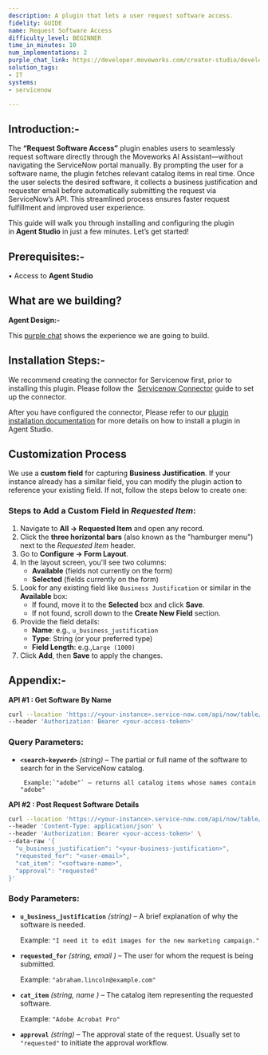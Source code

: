 ```yaml
---
description: A plugin that lets a user request software access.
fidelity: GUIDE
name: Request Software Access
difficulty_level: BEGINNER
time_in_minutes: 10
num_implementations: 2
purple_chat_link: https://developer.moveworks.com/creator-studio/developer-tools/purple-chat/?conversation=%7B%22startTimestamp%22%3A%2211%3A43+AM%22%2C%22messages%22%3A%5B%7B%22parts%22%3A%5B%7B%22richText%22%3A%22%3Cp%3EI+need+to+request+software+access%3C%2Fp%3E%22%7D%5D%2C%22role%22%3A%22user%22%7D%2C%7B%22parts%22%3A%5B%7B%22richText%22%3A%22%3Cp%3EI+can+help+with+that.+To+start%2C+what+software+do+you+need+access+to%3F%3C%2Fp%3E%22%7D%5D%2C%22role%22%3A%22assistant%22%7D%2C%7B%22parts%22%3A%5B%7B%22richText%22%3A%22%3Cp%3EAdobe%3C%2Fp%3E%22%7D%5D%2C%22role%22%3A%22user%22%7D%2C%7B%22parts%22%3A%5B%7B%22reasoningSteps%22%3A%5B%7B%22richText%22%3A%22Searching+for+%27Adobe%27+in+the+ServiceNow+software+catalog.%22%2C%22status%22%3A%22pending%22%7D%2C%7B%22richText%22%3A%22Found+multiple+matching+entries.%22%2C%22status%22%3A%22success%22%7D%5D%7D%2C%7B%22richText%22%3A%22%3Cp%3EI+found+a+few+different+Adobe+products+in+the+%3Cb%3EServiceNow%3C%2Fb%3E+catalog.+Which+software+are+you+looking+for%3F%3C%2Fp%3E%22%7D%2C%7B%22buttons%22%3A%5B%7B%22buttonText%22%3A%22Adobe+Photoshop%22%2C%22style%22%3A%22outlined%22%7D%2C%7B%22buttonText%22%3A%22Adobe+Illustrator%22%2C%22style%22%3A%22outlined%22%7D%2C%7B%22buttonText%22%3A%22Adobe+Acrobat+Pro%22%2C%22style%22%3A%22outlined%22%7D%5D%7D%5D%2C%22role%22%3A%22assistant%22%7D%2C%7B%22parts%22%3A%5B%7B%22richText%22%3A%22%3Cp%3EAdobe+Photoshop%3C%2Fp%3E%22%7D%5D%2C%22role%22%3A%22user%22%7D%2C%7B%22parts%22%3A%5B%7B%22richText%22%3A%22%3Cp%3EGot+it.+Next%2C+please+provide+a+business+justification+for+requesting+access+to+%3Cb%3EAdobe+Photoshop%3C%2Fb%3E.%3C%2Fp%3E%22%7D%5D%2C%22role%22%3A%22assistant%22%7D%2C%7B%22parts%22%3A%5B%7B%22richText%22%3A%22%3Cp%3EI+need+it+to+edit+images+for+the+new+marketing+campaign.%3C%2Fp%3E%22%7D%5D%2C%22role%22%3A%22user%22%7D%2C%7B%22parts%22%3A%5B%7B%22reasoningSteps%22%3A%5B%7B%22richText%22%3A%22Identifying+requester+based+on+current+user+login.%22%2C%22status%22%3A%22pending%22%7D%2C%7B%22richText%22%3A%22Requester+identified+as+%27Alex+Smith%27.%22%2C%22status%22%3A%22success%22%7D%5D%7D%2C%7B%22richText%22%3A%22%3Cp%3EOkay%2C+please+review+the+details+for+your+software+access+request+to+be+submitted+in+%3Cstrong%3EServiceNow%3C%2Fstrong%3E%3A%3C%2Fp%3E%3Cul%3E%3Cli%3E%3Cstrong%3ESoftware%3A%3C%2Fstrong%3E+Adobe+Photoshop%3C%2Fli%3E%3Cli%3E%3Cstrong%3ERequested+For%3A%3C%2Fstrong%3E+Alex+Smith%3C%2Fli%3E%3Cli%3E%3Cstrong%3EBusiness+Justification%3A%3C%2Fstrong%3E+I+need+it+to+edit+images+for+the+new+marketing+campaign.%3C%2Fli%3E%3C%2Ful%3E%3Cp%3EDoes+this+look+correct%3F%3C%2Fp%3E%22%7D%2C%7B%22buttons%22%3A%5B%7B%22buttonText%22%3A%22Submit+Request%22%2C%22style%22%3A%22filled%22%7D%2C%7B%22buttonText%22%3A%22Edit+Details%22%2C%22style%22%3A%22outlined%22%7D%2C%7B%22buttonText%22%3A%22Cancel%22%2C%22style%22%3A%22outlined%22%7D%5D%7D%5D%2C%22role%22%3A%22assistant%22%7D%2C%7B%22parts%22%3A%5B%7B%22richText%22%3A%22%3Cp%3ESubmit+Request%3C%2Fp%3E%22%7D%5D%2C%22role%22%3A%22user%22%7D%2C%7B%22parts%22%3A%5B%7B%22reasoningSteps%22%3A%5B%7B%22richText%22%3A%22%3Cp%3ECalling+ServiceNow+API+to+create+a+new+request...%3C%2Fp%3E%22%2C%22status%22%3A%22pending%22%7D%2C%7B%22richText%22%3A%22%3Cp%3ESuccessfully+created+ServiceNow+request.%3C%2Fp%3E%22%2C%22status%22%3A%22success%22%7D%5D%7D%2C%7B%22richText%22%3A%22%3Cp%3EI%27ve+submitted+your+access+request+for+Adobe+Photoshop.+You+can+track+the+status+using+the+ticket+below.%3C%2Fp%3E%22%7D%2C%7B%22citations%22%3A%5B%7B%22citationTitle%22%3A%22REQ0010027%22%2C%22connectorName%22%3A%22servicenow%22%7D%5D%7D%5D%2C%22role%22%3A%22assistant%22%7D%5D%7D
solution_tags:
- IT
systems:
- servicenow

---
```


## **Introduction:-**

The **“Request Software Access”** plugin enables users to seamlessly request software directly through the Moveworks AI Assistant—without navigating the ServiceNow portal manually. By prompting the user for a software name, the plugin fetches relevant catalog items in real time. Once the user selects the desired software, it collects a business justification and requester email before automatically submitting the request via ServiceNow’s API. This streamlined process ensures faster request fulfillment and improved user experience.

This guide will walk you through installing and configuring the plugin in **Agent Studio** in just a few minutes. Let’s get started!

## **Prerequisites:-**

• Access to **Agent Studio**

## **What are we building?**

**Agent Design:-**

This [purple chat](https://developer.moveworks.com/creator-studio/developer-tools/purple-chat/?conversation=%7B%22startTimestamp%22%3A%2211%3A43+AM%22%2C%22messages%22%3A%5B%7B%22parts%22%3A%5B%7B%22richText%22%3A%22%3Cp%3EI+need+to+request+software+access%3C%2Fp%3E%22%7D%5D%2C%22role%22%3A%22user%22%7D%2C%7B%22parts%22%3A%5B%7B%22richText%22%3A%22%3Cp%3EI+can+help+with+that.+To+start%2C+what+software+do+you+need+access+to%3F%3C%2Fp%3E%22%7D%5D%2C%22role%22%3A%22assistant%22%7D%2C%7B%22parts%22%3A%5B%7B%22richText%22%3A%22%3Cp%3EAdobe%3C%2Fp%3E%22%7D%5D%2C%22role%22%3A%22user%22%7D%2C%7B%22parts%22%3A%5B%7B%22reasoningSteps%22%3A%5B%7B%22richText%22%3A%22Searching+for+%27Adobe%27+in+the+ServiceNow+software+catalog.%22%2C%22status%22%3A%22pending%22%7D%2C%7B%22richText%22%3A%22Found+multiple+matching+entries.%22%2C%22status%22%3A%22success%22%7D%5D%7D%2C%7B%22richText%22%3A%22%3Cp%3EI+found+a+few+different+Adobe+products+in+the+%3Cb%3EServiceNow%3C%2Fb%3E+catalog.+Which+software+are+you+looking+for%3F%3C%2Fp%3E%22%7D%2C%7B%22buttons%22%3A%5B%7B%22buttonText%22%3A%22Adobe+Photoshop%22%2C%22style%22%3A%22outlined%22%7D%2C%7B%22buttonText%22%3A%22Adobe+Illustrator%22%2C%22style%22%3A%22outlined%22%7D%2C%7B%22buttonText%22%3A%22Adobe+Acrobat+Pro%22%2C%22style%22%3A%22outlined%22%7D%5D%7D%5D%2C%22role%22%3A%22assistant%22%7D%2C%7B%22parts%22%3A%5B%7B%22richText%22%3A%22%3Cp%3EAdobe+Photoshop%3C%2Fp%3E%22%7D%5D%2C%22role%22%3A%22user%22%7D%2C%7B%22parts%22%3A%5B%7B%22richText%22%3A%22%3Cp%3EGot+it.+Next%2C+please+provide+a+business+justification+for+requesting+access+to+%3Cb%3EAdobe+Photoshop%3C%2Fb%3E.%3C%2Fp%3E%22%7D%5D%2C%22role%22%3A%22assistant%22%7D%2C%7B%22parts%22%3A%5B%7B%22richText%22%3A%22%3Cp%3EI+need+it+to+edit+images+for+the+new+marketing+campaign.%3C%2Fp%3E%22%7D%5D%2C%22role%22%3A%22user%22%7D%2C%7B%22parts%22%3A%5B%7B%22reasoningSteps%22%3A%5B%7B%22richText%22%3A%22Identifying+requester+based+on+current+user+login.%22%2C%22status%22%3A%22pending%22%7D%2C%7B%22richText%22%3A%22Requester+identified+as+%27Alex+Smith%27.%22%2C%22status%22%3A%22success%22%7D%5D%7D%2C%7B%22richText%22%3A%22%3Cp%3EOkay%2C+please+review+the+details+for+your+software+access+request+to+be+submitted+in+%3Cstrong%3EServiceNow%3C%2Fstrong%3E%3A%3C%2Fp%3E%3Cul%3E%3Cli%3E%3Cstrong%3ESoftware%3A%3C%2Fstrong%3E+Adobe+Photoshop%3C%2Fli%3E%3Cli%3E%3Cstrong%3ERequested+For%3A%3C%2Fstrong%3E+Alex+Smith%3C%2Fli%3E%3Cli%3E%3Cstrong%3EBusiness+Justification%3A%3C%2Fstrong%3E+I+need+it+to+edit+images+for+the+new+marketing+campaign.%3C%2Fli%3E%3C%2Ful%3E%3Cp%3EDoes+this+look+correct%3F%3C%2Fp%3E%22%7D%2C%7B%22buttons%22%3A%5B%7B%22buttonText%22%3A%22Submit+Request%22%2C%22style%22%3A%22filled%22%7D%2C%7B%22buttonText%22%3A%22Edit+Details%22%2C%22style%22%3A%22outlined%22%7D%2C%7B%22buttonText%22%3A%22Cancel%22%2C%22style%22%3A%22outlined%22%7D%5D%7D%5D%2C%22role%22%3A%22assistant%22%7D%2C%7B%22parts%22%3A%5B%7B%22richText%22%3A%22%3Cp%3ESubmit+Request%3C%2Fp%3E%22%7D%5D%2C%22role%22%3A%22user%22%7D%2C%7B%22parts%22%3A%5B%7B%22reasoningSteps%22%3A%5B%7B%22richText%22%3A%22%3Cp%3ECalling+ServiceNow+API+to+create+a+new+request...%3C%2Fp%3E%22%2C%22status%22%3A%22pending%22%7D%2C%7B%22richText%22%3A%22%3Cp%3ESuccessfully+created+ServiceNow+request.%3C%2Fp%3E%22%2C%22status%22%3A%22success%22%7D%5D%7D%2C%7B%22richText%22%3A%22%3Cp%3EI%27ve+submitted+your+access+request+for+Adobe+Photoshop.+You+can+track+the+status+using+the+ticket+below.%3C%2Fp%3E%22%7D%2C%7B%22citations%22%3A%5B%7B%22citationTitle%22%3A%22REQ0010027%22%2C%22connectorName%22%3A%22servicenow%22%7D%5D%7D%5D%2C%22role%22%3A%22assistant%22%7D%5D%7D) shows the experience we are going to build.

## **Installation Steps:-**

We recommend creating the connector for Servicenow first, prior to installing this plugin. Please follow the  [Servicenow Connector](https://developer.moveworks.com/marketplace/package/?id=servicenow&hist=home) guide to set up the connector.

After you have configured the connector, Please refer to our [plugin installation documentation](https://help.moveworks.com/docs/ai-agent-marketplace-installation) for more details on how to install a plugin in Agent Studio.

## **Customization Process**

We use a **custom field** for capturing **Business Justification**. If your instance already has a similar field, you can modify the plugin action to reference your existing field. If not, follow the steps below to create one:

### Steps to Add a Custom Field in *Requested Item*:

1. Navigate to **All → Requested Item** and open any record.
2. Click the **three horizontal bars** (also known as the "hamburger menu") next to the *Requested Item* header.
3. Go to **Configure → Form Layout**.
4. In the layout screen, you'll see two columns:
    - **Available** (fields not currently on the form)
    - **Selected** (fields currently on the form)
5. Look for any existing field like `Business Justification` or similar in the **Available** box:
    - If found, move it to the **Selected** box and click **Save**.
    - If not found, scroll down to the **Create New Field** section.
6. Provide the field details:
    - **Name**: e.g., `u_business_justification`
    - **Type**: String (or your preferred type)
    - **Field Length**: e.g.,`Large (1000)`
7. Click **Add**, then **Save** to apply the changes.

## **Appendix:-**

**API #1 : Get Software By Name**

```bash
curl --location 'https://<your-instance>.service-now.com/api/now/table/sc_cat_item?sysparm_fields=name&sysparm_query=nameLIKE<search-keyword>' \
--header 'Authorization: Bearer <your-access-token>'
```

### **Query Parameters:**

- **`<search-keyword>`** *(string)* – The partial or full name of the software to search for in the ServiceNow catalog.

       Example:`"adobe"` – returns all catalog items whose names contain "adobe"

**API #2 : Post Request Software Details**

```bash
curl --location 'https://<your-instance>.service-now.com/api/now/table/sc_req_item' \
--header 'Content-Type: application/json' \
--header 'Authorization: Bearer <your-access-token>' \
--data-raw '{
  "u_business_justification": "<your-business-justification>",
  "requested_for": "<user-email>",
  "cat_item": "<software-name>",
  "approval": "requested"
}'
```

### **Body Parameters:**

- **`u_business_justification`** *(string)* – A brief explanation of why the software is needed.
    
    Example: `"I need it to edit images for the new marketing campaign."`
    
- **`requested_for`** *(string, email )* – The user for whom the request is being submitted.
    
    Example: `"abraham.lincoln@example.com"`
    
- **`cat_item`** *(string, name )* – The catalog item representing the requested software.
    
    Example: `"Adobe Acrobat Pro"`
    
- **`approval`** *(string)* – The approval state of the request. Usually set to `"requested"` to initiate the approval workflow.